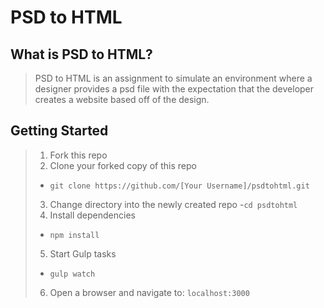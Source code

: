 # PSD to HTML

## What is PSD to HTML?
> PSD to HTML is an assignment to simulate an environment where a designer provides a psd file with the expectation that the developer creates a website based off of the design.

## Getting Started
> 1. Fork this repo
> 2. Clone your forked copy of this repo
> - `git clone https://github.com/[Your Username]/psdtohtml.git`
> 3. Change directory into the newly created repo
> -`cd psdtohtml`
> 4. Install dependencies
> - `npm install`
> 5. Start Gulp tasks
> - `gulp watch`
> 6. Open a browser and navigate to: `localhost:3000`



